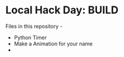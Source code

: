 # Local Hack Day: BUILD
Files in this repository - 
  * Python Timer
  * Make a Animation for your name
  * 
